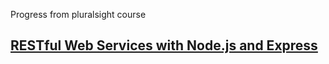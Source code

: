 Progress from pluralsight course

## [RESTful Web Services with Node.js and Express](https://app.pluralsight.com/library/courses/node-js-express-rest-web-services/table-of-contents)
